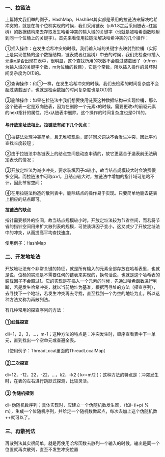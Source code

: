 ### 一、拉链法

上篇博文我们举的例子，HashMap，HashSet其实都是采用的拉链法来解决哈希冲突的，就是在每个位桶实现的时候，我们采用链表（jdk1.8之后采用链表+红黑树）的数据结构来去存取发生哈希冲突的输入域的关键字（也就是被哈希函数映射到同一个位桶上的关键字）。首先来看使用拉链法解决哈希冲突的几个操作：

①插入操作：在发生哈希冲突的时候，我们输入域的关键字去映射到位桶（实际上是实现位桶的这个数据结构，链表或者红黑树）中去的时候，我们先检查带插入元素x是否出现在表中，很明显，这个查找所用的次数不会超过装载因子（n/m:n为输入域的关键字个数，m为位桶的数目），它是个常数，所以插入操作的最坏时间复杂度为O(1)的。

②查询操作：和①一样，在发生哈希冲突的时候，我们去检索的时间复杂度不会超过装载因子，也就是检索数据的时间复杂度也是O(1)的

③删除操作：如果在拉链法中我们想要使用链表这种数据结构来实现位桶，那么这个链表一定是双向链表，因为在删除一个元素x的时候，需要更改x的前驱元素的next指针的属性，把x从链表中删除。这个操作的时间复杂度也是O(1)的。

 

#### 与开放定址法相比，拉链法有如下几个优点：

①拉链法处理冲突简单，且无堆积现象，即非同义词决不会发生冲突，因此平均查找长度较短；

②由于拉链法中各链表上的结点空间是动态申请的，故它更适合于造表前无法确定表长的情况；

③开放定址法为减少冲突，要求装填因子α较小，故当结点规模较大时会浪费很多空间。而拉链法中可取α≥1，且结点较大时，拉链法中增加的指针域可忽略不计，因此节省空间；

④在用拉链法构造的散列表中，删除结点的操作易于实现。只要简单地删去链表上相应的结点即可。

 

**拉链法的缺点**

指针需要额外的空间，故当结点规模较小时，开放定址法较为节省空间，而若将节省的指针空间用来扩大散列表的规模，可使装填因子变小，这又减少了开放定址法中的冲突，从而提高平均查找速度。

使用例子：HashMap

###  

### 二、开发地址法

开放地址法有个非常关键的特征，就是所有输入的元素全部存放在哈希表里，也就是说，位桶的实现是不需要任何的链表来实现的，换句话说，也就是这个哈希表的装载因子不会超过1。它的实现是在插入一个元素的时候，先通过哈希函数进行判断，若是发生哈希冲突，就以当前地址为基准，根据再寻址的方法（探查序列），去寻找下一个地址，若发生冲突再去寻找，直至找到一个为空的地址为止。所以这种方法又称为再散列法。

有几种常用的探查序列的方法：

#### ①线性探查

dii=1，2，3，…，m-1；这种方法的特点是：冲突发生时，顺序查看表中下一单元，直到找出一个空单元或查遍全表。

（使用例子：ThreadLocal里面的ThreadLocalMap）

#### ②二次探查

di=12，-12，22，-22，…，k2，-k2   ( k<=m/2 )；这种方法的特点是：冲突发生时，在表的左右进行跳跃式探测，比较灵活。

#### ③ 伪随机探测

di=伪随机数序列；具体实现时，应建立一个伪随机数发生器，（如i=(i+p) % m），生成一个位随机序列，并给定一个随机数做起点，每次去加上这个伪随机数++就可以了。

 

### 三、再散列法

再散列法其实很简单，就是再使用哈希函数去散列一个输入的时候，输出是同一个位置就再次散列，直至不发生冲突位置